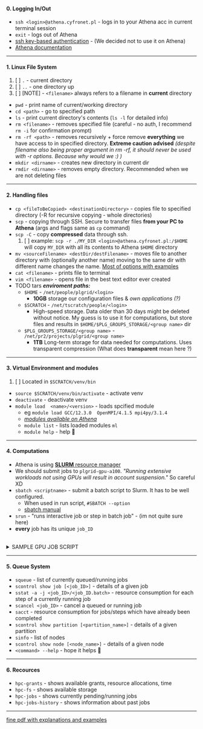 #### 0. Logging In/Out
- `ssh <login>@athena.cyfronet.pl` - logs in to your Athena acc in current terminal session
- `exit` - logs out of Athena
- [ssh key-based authentication](https://guide.plgrid.pl/en/computing/ssh_key/) - (We decided not to use it on Athena)
- [Athena documentation](https://docs.cyfronet.pl/display/~plgpawlik/Athena#Athena-AccesstoAthena)

---

#### 1. Linux File System
1. [ ] `.` - current directory
2. [ ] `..` - one directory up
3. [ ] [NOTE] - `<filename>` always refers to a filename in **current** directory
- `pwd` - print name of current/working directory
- `cd <path>` - go to specified path
- `ls` - print current directory's contents (`ls -l` for detailed info)
- `rm <filename>` - removes specified file (careful - no auth, I recommend `rm -i` for confirmation prompt)
- `rm -rf <path>` - removes recursively + force remove **everything** we have access to in specified directory. **Extreme caution advised**
*(despite filename also being proper argument in rm -rf, it should never be used with -r options. Because why would we :) )*
- `mkdir <dirname>` - creates new directory in current dir
- `rmdir <dirname>` - removes empty directory. Recommended when we are not deleting files

---

#### 2. Handling files 
- `cp <fileToBeCopied> <destinationDirectory>` - copies file to specified directory (-R for recursive copying - whole directories)
- `scp` - copying through SSH. Secure to transfer files **from your PC to Athena** (args and flags same as `cp` command)
- `scp -C` - copy **compressed** data through ssh.
    1. [ ] example: `scp -r ./MY_DIR <login>@athena.cyfronet.pl:/$HOME` will copy `MY_DIR` with all its contents to Athena `$HOME` directory
- `mv <sourceFilename> <destDir/destFilename>` - moves file to another directory with (optionally another name) moving to the same dir with different name changes the name. [Most of options with examples](https://www.geeksforgeeks.org/mv-command-linux-examples/)
- `cat <filename>` - prints file to terminal
- `vim <filename>` - opens file in the best text editor ever created
- TODO tars
***enviroment paths:***
    - `$HOME` - `/net/people/plgrid/<login>`
        - __10GB__ storage our configuration files & *own applications (?)*
    - `$SCRATCH` - `/net/tscratch/people/<login>`
        - High-speed storage. Data older than 30 days might be deleted without notice. My guess is to use it for computations, but store files and results in `$HOME/$PLG_GROUPS_STORAGE/<group name>` dir
    - `$PLG_GROUPS_STORAGE/<group name>` - `/net/pr2/projects/plgrid/<group name>`
        - __1TB__ Long-term storage for data needed for computations. Uses transparent compression (What does **transparent** mean here ?)

---

#### 3. Virtual Environment and modules
1. [ ] Located in `$SCRATCH/venv/bin`
-  `source $SCRATCH/venv/bin/activate` - activate venv
- `deactivate` - deactivate venv
- `module load  <name>/<version>` - loads spcified module
    - eg `module load GCC/12.3.0  OpenMPI/4.1.5 mpi4py/3.1.4`
    - *[modules available on Athena](https://guide.plgrid.pl/en/applications/athena/athena_apps/)*
    - `module list` - lists loaded modules `ml`
    - `module help` - help :pray:

---

#### 4. Computations
- Athena is using [**SLURM** resource manager](https://kdm.cyfronet.pl/portal/Podstawy:SLURM)
- We should submit jobs to `plgrid-gpu-a100`. *"Running extensive workloads not using GPUs will result in account suspension."* So careful XD
- `sbatch <scriptname>` - submit a batch script to Slurm. It has to be well configured.
    - When used in run script, `#SBATCH --option`
    - [sbatch manual](https://slurm.schedmd.com/sbatch.html)
- `srun` - "runs interactive job or step in batch job" - (im not quite sure here)
- **every** job has its unique `job_ID`

<br>

<details><summary>SAMPLE GPU JOB SCRIPT</summary>
#!/bin/bash<br>
#SBATCH --job-name=job_name<br>
#SBATCH --time=01:00:00<br>
#SBATCH --account=grantname-gpu<br>
#SBATCH --partition=plgrid-gpu-v100<br>
#SBATCH --cpus-per-task=4<br>
#SBATCH --mem=40G<br>
#SBATCH --gres=gpu<br>
<br>
module load cuda<br>
#
srun ./myapp<br></details>

---

#### 5. Queue System
- `squeue` - list of currently queued/running jobs
- `scontrol show job [<job_ID>]` - details of a given job
- `sstat -a -j <job_ID>/<job_ID.batch>` - resource consumption for each step of a currently running job
- `scancel <job_ID>` - cancel a queued or running job
- `sacct` - resource consumption for jobs/steps which have already been completed
- `scontrol show partition [<partition_name>]` - details of a given partition
- `sinfo` - list of nodes
- `scontrol show node [<node_name>]` - details of a given node
- `<command> --help` - hope it helps :pray:

--- 

#### 6. Recources
- `hpc-grants` - shows available grants, resource allocations, time
- `hpc-fs` - shows available storage
- `hpc-jobs` - shows currently pending/running jobs
- `hpc-jobs-history` - shows information about past jobs

---
[fine pdf with explanations and examples](https://docs.cyfronet.pl/display/~plgnoga/MCB+Cryo-EM+entry+training?preview=%2F74816825%2F74817087%2F2020-11-18-MCB-hpc-intro.pdf)

